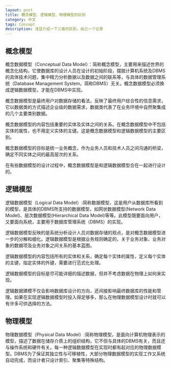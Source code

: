 ```yaml
---
layout: post
title: 概念模型、逻辑模型、物理模型的区别
category: 中文
tags: Concept
description: 浅显介绍一下三者的区别，自己一个记录
---
```


## 概念模型

概念数据模型（Conceptual Data Model）：简称概念模型，主要用来描述世界的概念化结构，它使数据库的设计人员在设计的初始阶段，摆脱计算机系统及DBMS的具体技术问题，集中精力分析数据以及数据之间的联系等，与具体的数据管理系统（Database Management System，简称DBMS）无关。概念数据模型必须换成逻辑数据模型，才能在DBMS中实现。

概念数据模型是最终用户对数据存储的看法，反映了最终用户综合性的信息需求，它以数据类的方式描述企业级的数据需求，数据类代表了在业务环境中自然聚集成的几个主要类别数据。

概念数据模型的内容包括重要的实体及实体之间的关系。在概念数据模型中不包括实体的属性，也不用定义实体的主键。这是概念数据模型和逻辑数据模型的主要区别。

概念数据模型的目标是统一业务概念，作为业务人员和技术人员之间沟通的桥梁，确定不同实体之间的最高层次的关系。

在有些数据模型的设计过程中，概念数据模型是和逻辑数据模型合在一起进行设计的。

## 逻辑模型

逻辑数据模型（Logical Data Model）:简称数据模型，这是用户从数据库所看到的模型，是具体的DBMS所支持的数据模型，如网状数据模型(Network Data Model)、层次数据模型(Hierarchical Data Model)等等。此模型既要面向用户，又要面向系统，主要用于数据库管理系统（DBMS）的实现。

逻辑数据模型反映的是系统分析设计人员对数据存储的观点，是对概念数据模型进一步的分解和细化。逻辑数据模型是根据业务规则确定的，关于业务对象、业务对象的数据项及业务对象之间关系的基本蓝图。

逻辑数据模型的内容包括所有的实体和关系，确定每个实体的属性，定义每个实体的主键，指定实体的外键，需要进行范式化处理。

逻辑数据模型的目标是尽可能详细的描述数据，但并不考虑数据在物理上如何来实现。

逻辑数据建模不仅会影响数据库设计的方向，还间接影响最终数据库的性能和管理。如果在实现逻辑数据模型时投入得足够多，那么在物理数据模型设计时就可以有许多可供选择的方法。

## 物理模型

物理数据模型（Physical Data Model）:简称物理模型，是面向计算机物理表示的模型，描述了数据在储存介质上的组织结构，它不但与具体的DBMS有关，而且还与操作系统和硬件有关。每一种逻辑数据模型在实现时都有起对应的物理数据模型。DBMS为了保证其独立性与可移植性，大部分物理数据模型的实现工作又系统自动完成，而设计者只设计索引、聚集等特殊结构。

